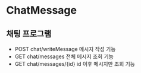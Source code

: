 # ChatMessage
## 채팅 프로그램


- POST chat/writeMessage 메시지 작성 기능
- GET chat/messages 전체 메시지 조회 기능
- GET chat/messages/{id} id 이후 메시지만 조회 기능

